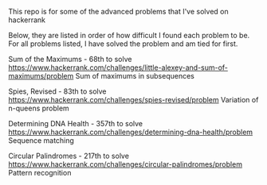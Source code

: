 This repo is for some of the advanced problems that I've solved on hackerrank

Below, they are listed in order of how difficult I found each problem to be. For all problems listed, I have solved the problem and am tied for first.

Sum of the Maximums - 68th to solve
https://www.hackerrank.com/challenges/little-alexey-and-sum-of-maximums/problem
Sum of maximums in subsequences

Spies, Revised - 83th to solve
https://www.hackerrank.com/challenges/spies-revised/problem
Variation of n-queens problem

Determining DNA Health - 357th to solve
https://www.hackerrank.com/challenges/determining-dna-health/problem
Sequence matching

Circular Palindromes - 217th to solve
https://www.hackerrank.com/challenges/circular-palindromes/problem
Pattern recognition